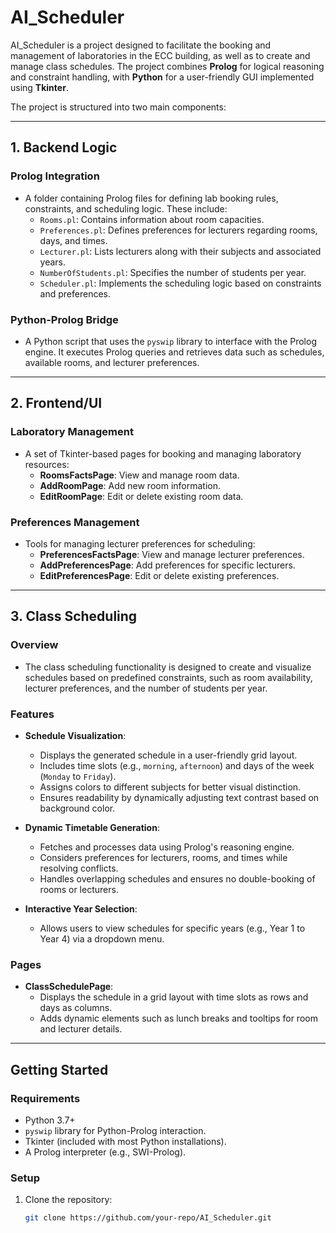 # AI_Scheduler

AI_Scheduler is a project designed to facilitate the booking and management of laboratories in the ECC building, as well as to create and manage class schedules. The project combines **Prolog** for logical reasoning and constraint handling, with **Python** for a user-friendly GUI implemented using **Tkinter**.

The project is structured into two main components:

---

## 1. **Backend Logic**

### **Prolog Integration**
- A folder containing Prolog files for defining lab booking rules, constraints, and scheduling logic. These include:
  - `Rooms.pl`: Contains information about room capacities.
  - `Preferences.pl`: Defines preferences for lecturers regarding rooms, days, and times.
  - `Lecturer.pl`: Lists lecturers along with their subjects and associated years.
  - `NumberOfStudents.pl`: Specifies the number of students per year.
  - `Scheduler.pl`: Implements the scheduling logic based on constraints and preferences.

### **Python-Prolog Bridge**
- A Python script that uses the `pyswip` library to interface with the Prolog engine. It executes Prolog queries and retrieves data such as schedules, available rooms, and lecturer preferences.

---

## 2. **Frontend/UI**

### **Laboratory Management**
- A set of Tkinter-based pages for booking and managing laboratory resources:
  - **RoomsFactsPage**: View and manage room data.
  - **AddRoomPage**: Add new room information.
  - **EditRoomPage**: Edit or delete existing room data.

### **Preferences Management**
- Tools for managing lecturer preferences for scheduling:
  - **PreferencesFactsPage**: View and manage lecturer preferences.
  - **AddPreferencesPage**: Add preferences for specific lecturers.
  - **EditPreferencesPage**: Edit or delete existing preferences.

---

## 3. **Class Scheduling**

### **Overview**
- The class scheduling functionality is designed to create and visualize schedules based on predefined constraints, such as room availability, lecturer preferences, and the number of students per year.

### **Features**
- **Schedule Visualization**:
  - Displays the generated schedule in a user-friendly grid layout.
  - Includes time slots (e.g., `morning`, `afternoon`) and days of the week (`Monday` to `Friday`).
  - Assigns colors to different subjects for better visual distinction.
  - Ensures readability by dynamically adjusting text contrast based on background color.

- **Dynamic Timetable Generation**:
  - Fetches and processes data using Prolog's reasoning engine.
  - Considers preferences for lecturers, rooms, and times while resolving conflicts.
  - Handles overlapping schedules and ensures no double-booking of rooms or lecturers.

- **Interactive Year Selection**:
  - Allows users to view schedules for specific years (e.g., Year 1 to Year 4) via a dropdown menu.

### **Pages**
- **ClassSchedulePage**:
  - Displays the schedule in a grid layout with time slots as rows and days as columns.
  - Adds dynamic elements such as lunch breaks and tooltips for room and lecturer details.

---

## Getting Started

### **Requirements**
- Python 3.7+
- `pyswip` library for Python-Prolog interaction.
- Tkinter (included with most Python installations).
- A Prolog interpreter (e.g., SWI-Prolog).

### **Setup**
1. Clone the repository:
   ```bash
   git clone https://github.com/your-repo/AI_Scheduler.git
